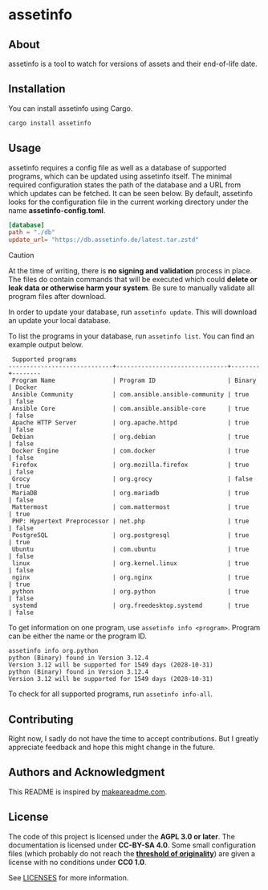 <!--
SPDX-FileCopyrightText: 2024 Benedikt Bastin

SPDX-License-Identifier: CC-BY-SA-4.0
-->

# assetinfo

## About

assetinfo is a tool to watch for versions of assets and their end-of-life date.

## Installation

You can install assetinfo using Cargo.

```bash
cargo install assetinfo
```

## Usage

assetinfo requires a config file as well as a database of supported programs, which can be updated using assetinfo itself. The minimal required configuration states the path of the database and a URL from which updates can be fetched. It can be seen below. By default, assetinfo looks for the configuration file in the current working directory under the name **assetinfo-config.toml**.

```toml
[database]
path = "./db"
update_url= "https://db.assetinfo.de/latest.tar.zstd"
```

> [!CAUTION]
> At the time of writing, there is **no signing and validation** process in place.
> The files do contain commands that will be executed
> which could **delete or leak data or otherwise harm your system**.
> Be sure to manually validate all program files after download.

In order to update your database, run `assetinfo update`. This will download an update your local database.

To list the programs in your database, run `assetinfo list`. You can find an example output below.

```
 Supported programs
-----------------------------+-------------------------------+--------+--------
 Program Name                | Program ID                    | Binary | Docker
 Ansible Community           | com.ansible.ansible-community | true   | false
 Ansible Core                | com.ansible.ansible-core      | true   | false
 Apache HTTP Server          | org.apache.httpd              | true   | false
 Debian                      | org.debian                    | true   | false
 Docker Engine               | com.docker                    | true   | false
 Firefox                     | org.mozilla.firefox           | true   | false
 Grocy                       | org.grocy                     | false  | true
 MariaDB                     | org.mariadb                   | true   | false
 Mattermost                  | com.mattermost                | true   | true
 PHP: Hypertext Preprocessor | net.php                       | true   | false
 PostgreSQL                  | org.postgresql                | true   | true
 Ubuntu                      | com.ubuntu                    | true   | false
 linux                       | org.kernel.linux              | true   | false
 nginx                       | org.nginx                     | true   | true
 python                      | org.python                    | true   | false
 systemd                     | org.freedesktop.systemd       | true   | false
```

To get information on one program, use `assetinfo info <program>`. Program can be either the name or the program ID.

```
assetinfo info org.python
python (Binary) found in Version 3.12.4
Version 3.12 will be supported for 1549 days (2028-10-31)
python (Binary) found in Version 3.12.4
Version 3.12 will be supported for 1549 days (2028-10-31)
```

To check for all supported programs, run `assetinfo info-all`.

## Contributing

Right now, I sadly do not have the time to accept contributions.
But I greatly appreciate feedback and hope this might change in the future.

## Authors and Acknowledgment

This README is inspired by [makeareadme.com][makeareadme].

## License

The code of this project is licensed under the **AGPL 3.0 or later**. The
documentation is licensed under **CC-BY-SA 4.0**. Some small configuration
files (which probably do not reach the [**threshold of originality**][
threshold]) are given a license with no conditions under **CC0 1.0**.

See [LICENSES](LICENSES) for more information.


[makeareadme]: https://www.makeareadme.com/
[threshold]: https://en.wikipedia.org/wiki/Threshold_of_originality
